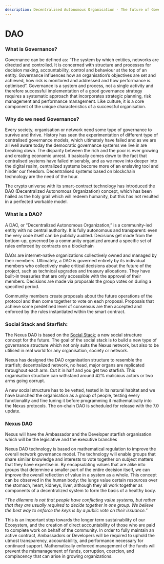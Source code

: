 ```yaml
---
description: Decentralised Autonomous Organisation - The future of Governance
---
```


# DAO

### What is Governance?

Governance can be defined as: “The system by which entities, networks are directed and controlled. It is concerned with structure and processes for decision making, accountability, control and behaviour at the top of an entity. Governance influences how an organisation’s objectives are set and achieved, how risk is monitored and addressed and how performance is optimised”. Governance is a system and process, not a single activity and therefore successful implementation of a good governance strategy requires a systematic approach that incorporates strategic planning, risk management and performance management. Like culture, it is a core component of the unique characteristics of a successful organisation.

### Why do we need Governance?

Every society, organisation or network need some type of governance to survive and thrive. History has seen the experimentation of different type of centralised governance models, which ultimately have failed and as we are all well aware today the democratic governance systems we live in are breaking down. The disparity between the rich and the poor is ever growing and creating  economic unrest. It basically comes down to the fact that centralised systems have failed miserably, and as we move into deeper into the digital realm, centralized systems become more of an enslaving tool and hinder our freedom. Decentralised systems based on blockchain technology are the need of the hour.

The crypto universe with its smart-contract technology has introduced the DAO (Decentralized Autonomous Organization) concept, which has been hailed as the holy grail which will redeem humanity, but this has not resulted in a perfected workable model.

### What is a DAO?

A DAO, or “Decentralized Autonomous Organization,” is a community-led entity with no central authority. It is fully autonomous and transparent: even the very code itself can be publicly audited. Decisions get made from the bottom-up, governed by a community organized around a specific set of rules enforced by contracts on a blockchain

DAOs are internet-native organizations collectively owned and managed by their members. Ultimately, a DAO is governed entirely by its individual members who collectively make critical decisions about the future of the project, such as technical upgrades and treasury allocations. They have built-in treasuries that are only accessible with the approval of their members. Decisions are made via proposals the group votes on during a specified period.

Community members create proposals about the future operations of the protocol and then come together to vote on each proposal. Proposals that achieve some predefined level of consensus are then accepted and enforced by the rules instantiated within the smart contract.

### Social Stack and Starfish:

The Nexus DAO is based on the [Social Stack](the-social-stack.md);  a new social structure concept for the future. The goal of the social stack is to build a new type of governance structure which not only suits the Nexus network, but also to be utilised in real world for any organisation, society or network.&#x20;

Nexus has designed the DAO organisation structure to resemble the starfish; decentralized network, no head, major organs are replicated throughout each arm. Cut it in half and you get two starfish. This organisation structure can withstand around 42% malicious actors or two arms going corrupt.

A new social structure has to be vetted, tested in its natural habitat and we have launched the organisation as a group of people, testing every functionality and fine tuning it before programming it mathematically into the Nexus protocols. The on-chain DAO is scheduled for release with the 7.0 update.

### Nexus DAO

Nexus will have the Ambassador and the Developer starfish organisation which will be the legislative and the executive branches

Nexus DAO technology is based on mathematical regulation to improve the overall network governance model. The technology will enable groups that share similar knowledge and interests to vote together on subject matters that they have expertise in. By encapsulating values that are alike into groups that determine a smaller part of the entire decision itself, we can improve the overall reflection of value in a system as a whole. This concept can be observed in the human body: the lungs value certain resources over the stomach, heart, kidneys, liver, although they all work together as components of a decentralized system to form the basis of a healthy body.

_”The dilemma is not that people have conflicting value systems, but rather that they are usually required to decide together in one group. We believe the best way to enforce the keys is by a public vote on their issuance.”_

This is an important step towards the longer term sustainability of our Ecosystem, and the creation of direct accountability of those who are paid to complete work on behalf of the community. In order to fully maintain an active contract, Ambassadors or Developers will be required to uphold the utmost transparency, accountability, and performance necessary for continued support. Mathematically enforced management of the funds will prevent the mismanagement of funds, corruption, coercion, and complacency that can arise in growing organizations.
